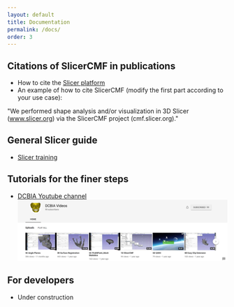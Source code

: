 ```yaml
---
layout: default
title: Documentation
permalink: /docs/
order: 3
---
```


Citations of SlicerCMF in publications
---------------------
* How to cite the [Slicer platform](http://wiki.slicer.org/slicerWiki/index.php/CitingSlicer)
* An example of how to cite SlicerCMF (modify the first part according to your use case):

"We performed shape analysis and/or visualization in 3D Slicer (www.slicer.org) via the SlicerCMF project (cmf.slicer.org)."

General Slicer guide
---------------------
* [Slicer training](http://www.slicer.org/slicerWiki/index.php/Documentation/Nightly/Training)

Tutorials for the finer steps
---------------------
* [DCBIA Youtube channel](https://www.youtube.com/user/DCBIA)
![DCBIAYoutube](../images/DCBIA-Youtube.jpg "The DCBIA YouTube channel was populated with 18 videos that were watched for a total of 17,851 minutes, with a total of 8,358 views. The videos have reached viewers in 79 different countries, with the highest reach in the U.S. and Brazil.")

For developers
---------------------
* Under construction
